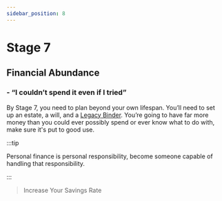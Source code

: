 ```yaml
---
sidebar_position: 8
---
```


# Stage 7

## Financial Abundance

### - “I couldn’t spend it even if I tried”

By Stage 7, you need to plan beyond your own lifespan. You’ll need to set up an estate, a will, and a [Legacy Binder](/lifestyle/legacy-binder.md). You’re going to have far more money than you could ever possibly spend or ever know what to do with, make sure it's put to good use.

:::tip

Personal finance is personal responsibility, become someone capable of handling that responsibility.

:::

>Increase Your Savings Rate